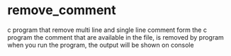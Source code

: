 # remove_comment
c program that remove multi line and single line comment form the c program
the comment that are available in the file, is removed by program when you run the program, the output will be shown on console
